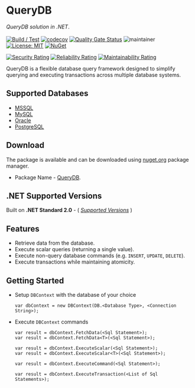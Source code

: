 # QueryDB
*QueryDB solution in .NET*. </br></br>
[![Build / Test](https://github.com/abhinavminhas/QueryDB.NET/actions/workflows/build.yml/badge.svg)](https://github.com/abhinavminhas/QueryDB.NET/actions/workflows/build.yml)
[![codecov](https://codecov.io/gh/abhinavminhas/QueryDB.NET/graph/badge.svg?token=L21DM7HZ46)](https://codecov.io/gh/abhinavminhas/QueryDB.NET)
[![Quality Gate Status](https://sonarcloud.io/api/project_badges/measure?project=abhinavminhas_QueryDB&metric=alert_status)](https://sonarcloud.io/summary/new_code?id=abhinavminhas_QueryDB)
![maintainer](https://img.shields.io/badge/Creator/Maintainer-abhinavminhas-e65c00)
[![License: MIT](https://img.shields.io/badge/License-MIT-blue.svg)](https://opensource.org/licenses/MIT)
[![NuGet](https://img.shields.io/nuget/v/QueryDB?color=%23004880&label=Nuget)](https://www.nuget.org/packages/QueryDB/)  

[![Security Rating](https://sonarcloud.io/api/project_badges/measure?project=abhinavminhas_QueryDB&metric=security_rating)](https://sonarcloud.io/summary/new_code?id=abhinavminhas_QueryDB)
[![Reliability Rating](https://sonarcloud.io/api/project_badges/measure?project=abhinavminhas_QueryDB&metric=reliability_rating)](https://sonarcloud.io/summary/new_code?id=abhinavminhas_QueryDB)
[![Maintainability Rating](https://sonarcloud.io/api/project_badges/measure?project=abhinavminhas_QueryDB&metric=sqale_rating)](https://sonarcloud.io/summary/new_code?id=abhinavminhas_QueryDB)

QueryDB is a flexible database query framework designed to simplify querying and executing transactions across multiple database systems.

## Supported Databases
- [MSSQL](https://www.microsoft.com/en-us/sql-server)
- [MySQL](https://www.mysql.com/)
- [Oracle](https://www.oracle.com/)
- [PostgreSQL](https://www.postgresql.org/)

## Download
The package is available and can be downloaded using [nuget.org](https://www.nuget.org/) package manager.  
- Package Name - [QueryDB](https://www.nuget.org/packages/QueryDB).

## .NET Supported Versions

Built on **.NET Standard 2.0** - ( [_Supported Versions_](https://learn.microsoft.com/en-us/dotnet/standard/net-standard?tabs=net-standard-2-0#tabpanel_1_net-standard-2-0:~:text=Select%20.NET%20Standard%20version) )

## Features
- Retrieve data from the database.
- Execute scalar queries (returning a single value).
- Execute non-query database commands (e.g. `INSERT`, `UPDATE`, `DELETE`).
- Execute transactions while maintaining atomicity.

## Getting Started
    
- Setup `DBContext` with the database of your choice  

    ```
    var dbContext = new DBContext(DB.<Database Type>, <Connection String>);
    ```

- Execute `DBContext` commands  

    ```
    var result = dbContext.FetchData(<Sql Statement>);
    var result = dbContext.FetchData<T>(<Sql Statement>);
    ```
    ```
    var result = dbContext.ExecuteScalar(<Sql Statement>);
    var result = dbContext.ExecuteScalar<T>(<Sql Statement>);
    ```
    ```
    var result = dbContext.ExecuteCommand(<Sql Statement>);
    ```
    ```
    var result = dbContext.ExecuteTransaction(<List of Sql Statements>);
    ```
